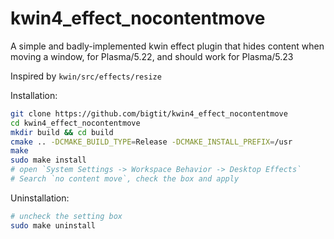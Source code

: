 # kwin4_effect_nocontentmove
A simple and badly-implemented kwin effect plugin that hides content when moving a window, for Plasma/5.22, and should work for Plasma/5.23

Inspired by `kwin/src/effects/resize`

Installation:
```bash
git clone https://github.com/bigtit/kwin4_effect_nocontentmove
cd kwin4_effect_nocontentmove
mkdir build && cd build
cmake .. -DCMAKE_BUILD_TYPE=Release -DCMAKE_INSTALL_PREFIX=/usr
make
sudo make install
# open `System Settings -> Workspace Behavior -> Desktop Effects`
# Search `no content move`, check the box and apply
```
Uninstallation:
```bash
# uncheck the setting box
sudo make uninstall
```
